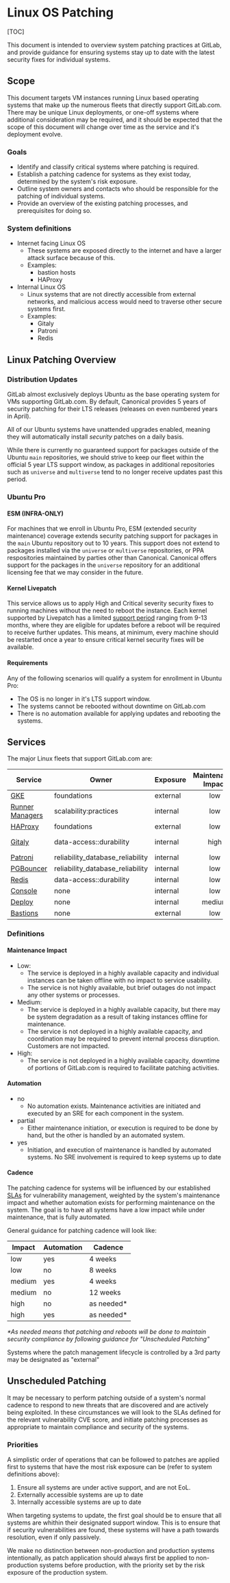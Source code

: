 # Linux OS Patching

[TOC]

This document is intended to overview system patching practices at GitLab, and provide guidance for ensuring systems stay up to date with the latest security fixes for individual systems.

## Scope

This document targets VM instances running Linux based operating systems that make up the numerous fleets that directly support GitLab.com. There may be unique Linux deployments, or one-off systems where additional consideration may be required, and it should be expected that the scope of this document will change over time as the service and it's deployment evolve.

### Goals

- Identify and classify critical systems where patching is required.
- Establish a patching cadence for systems as they exist today, determined by the system's risk exposure.
- Outline system owners and contacts who should be responsible for the patching of individual systems.
- Provide an overview of the existing patching processes, and prerequisites for doing so.

### System definitions

- Internet facing Linux OS
  - These systems are exposed directly to the internet and have a larger attack surface because of this.
  - Examples:
    - bastion hosts
    - HAProxy
- Internal Linux OS
  - Linux systems that are not directly accessible from external networks, and malicious access would need to traverse other secure systems first.
  - Examples:
    - Gitaly
    - Patroni
    - Redis

## Linux Patching Overview

### Distribution Updates

GitLab almost exclusively deploys Ubuntu as the base operating system for VMs supporting GitLab.com. By default, Canonical provides 5 years of security patching for their LTS releases (releases on even numbered years in April).

All of our Ubuntu systems have unattended upgrades enabled, meaning they will automatically install *security* patches on a daily basis.

While there is currently no guaranteed support for packages outside of the Ubuntu `main` repositories, we should strive to keep our fleet within the official 5 year LTS support window, as packages in additional repositories such as `universe` and `multiverse` tend to no longer receive updates past this period.

### Ubuntu Pro

#### ESM (INFRA-ONLY)

For machines that we enroll in Ubuntu Pro, ESM (extended security maintenance) coverage extends security patching support for packages in the `main` Ubuntu repository out to 10 years. This support does not extend to packages installed via the `universe` or `multiverse` repositories, or PPA respositories maintained by parties other than Canonical. Canonical offers support for the packages in the `universe` repository for an additional licensing fee that we may consider in the future.

#### Kernel Livepatch

This service allows us to apply High and Critical severity security fixes to running machines without the need to reboot the instance. Each kernel supported by Livepatch has a limited [support period](https://ubuntu.com/security/livepatch/docs/livepatch/reference/kernels) ranging from 9-13 months, where they are eligible for updates before a reboot will be required to receive further updates. This means, at minimum, every machine should be restarted once a year to ensure critical kernel security fixes will be available.

#### Requirements

Any of the following scenarios will qualify a system for enrollment in Ubuntu Pro:

- The OS is no longer in it's LTS support window.
- The systems cannot be rebooted without downtime on GitLab.com
- There is no automation available for applying updates and rebooting the systems.

## Services

The major Linux fleets that support GitLab.com are:

| Service | Owner | Exposure | Maintenance Impact | Automation | Ubuntu Pro |Cadence (weeks) |
| ------- | ----- | -------- | :----------------: | :--------: | ---------- |--------------- |
| [GKE](systems/gke.md)     | foundations | external | low | partial | N/A | external |
| [Runner Managers](systems/runner-managers.md) | scalability:practices | internal | low | partial| no | 8 |
| [HAProxy](systems/haproxy.md) | foundations | external | low | partial | no | 8 |
| [Gitaly](systems/gitaly.md) | data-access::durability | internal | high | no | yes | as needed |
| [Patroni](systems/patroni.md) | reliability_database_reliability | internal | low | no | yes | 8 |
| [PGBouncer](systems/pgbouncer.md) | reliability_database_reliability | internal | low | no | yes | 8 |
| [Redis](systems/redis.md) | data-access::durability | internal | low | no | yes | 8 |
| [Console](systems/console.md) | none | internal | low | no | yes | 8 |
| [Deploy](systems/deploy.md) | none | internal | medium | no | yes | 12 |
| [Bastions](systems/bastions.md) | none | external | low | partial | no | 8 |

### Definitions

#### Maintenance Impact

- Low:
  - The service is deployed in a highly available capacity and individual instances can be taken offline with no impact to service usability.
  - The service is not highly available, but brief outages do not impact any other systems or processes.
- Medium:
  - The service is deployed in a highly available capacity, but there may be system degradation as a result of taking instances offline for maintenance.
  - The service is not deployed in a highly available capacity, and coordination may be required to prevent internal process disruption. Customers are not impacted.
- High:
  - The service is not deployed in a highly available capacity, downtime of portions of GitLab.com is required to facilitate patching activities.

#### Automation

- no
  - No automation exists. Maintenance activities are initiated and executed by an SRE for each component in the system.
- partial
  - Either maintenance initiation, or execution is required to be done by hand, but the other is handled by an automated system.
- yes
  - Initiation, and execution of maintenance is handled by automated systems. No SRE involvement is required to keep systems up to date

#### Cadence

The patching cadence for systems will be influenced by our established [SLAs](https://handbook.gitlab.com/handbook/security/product-security/vulnerability-management/sla/) for vulnerability management, weighted by the system's maintenance impact and whether automation exists for performing maintenance on the system. The goal is to have all systems have a low impact while under maintenance, that is fully automated.

General guidance for patching cadence will look like:

| Impact | Automation | Cadence |
| ------ | ---------- | ------- |
| low    | yes        | 4 weeks |
| low    | no         | 8 weeks |
| medium | yes        | 4 weeks |
| medium | no         | 12 weeks |
| high   | no         | as needed* |
| high   | yes        | as needed* |

_*As needed means that patching and reboots will be done to maintain security compliance by following guidance for "Unscheduled Patching"_

Systems where the patch management lifecycle is controlled by a 3rd party may be designated as "external"

## Unscheduled Patching

It may be necessary to perform patching outside of a system's normal cadence to respond to new threats that are discovered and are actively being exploited. In these circumstances we will look to the SLAs defined for the relevant vulnerability CVE score, and initiate patching processes as appropriate to maintain compliance and security of the systems.

### Priorities

A simplistic order of operations that can be followed to patches are applied first to systems that have the most risk exposure can be (refer to system definitions above):

1. Ensure all systems are under active support, and are not EoL.
1. Externally accessible systems are up to date
1. Internally accessible systems are up to date

When targeting systems to update, the first goal should be to ensure that all systems are whithin their designated support window. This is to ensure that if security vulnerabilities are found, these systems will have a path towards resolution, even if only passively.

We make no distinction between non-production and production systems intentionally, as patch application should always first be applied to non-production systems before production, with the priority set by the risk exposure of the production system.

